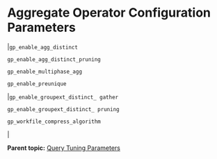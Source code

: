 # Aggregate Operator Configuration Parameters 

|`gp_enable_agg_distinct`

 `gp_enable_agg_distinct_pruning`

 `gp_enable_multiphase_agg`

 `gp_enable_preunique`

|`gp_enable_groupext_distinct_ gather`

 `gp_enable_groupext_distinct_ pruning`

 `gp_workfile_compress_algorithm`

|

**Parent topic:** [Query Tuning Parameters](../topics/g-query-tuning-parameters.html)

